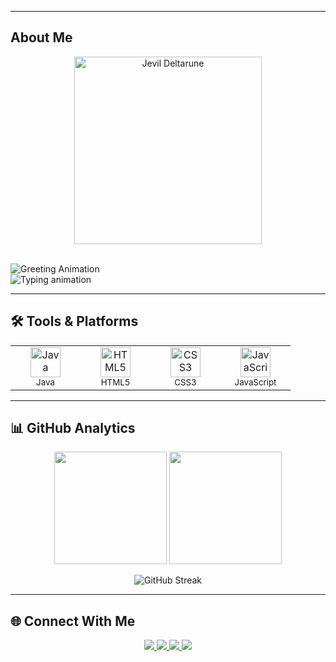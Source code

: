 

---

## **About Me**  
<p align="center">
  <img src="https://user-images.githubusercontent.com/61802610/80830970-54264f80-8bc0-11ea-8603-51aa42d7c466.gif" width="300" alt="Jevil Deltarune">
</p>
<br>
  <img src="https://readme-typing-svg.demolab.com?font=Fira+Code&pause=1000&color=F92772&width=350&lines=Hello+World!+I+am+Lucas!" alt="Greeting Animation">
  <br>
  <img src="https://readme-typing-svg.demolab.com?font=Fira+Code&pause=1000&color=22D3EE&width=435&lines=%F0%9F%8E%93+Software+Development+at+SENAI-SP;%F0%9F%8E%AE+Games+Enjoyer;%F0%9F%97%BD+Based+in+Campinas%2C+Brazil" alt="Typing animation">
</p>

---

## **🛠️ Tools & Platforms**  

<table align="center">
  <tr>
    <td align="center" width="96">
      <img src="https://cdn.jsdelivr.net/gh/devicons/devicon/icons/java/java-original-wordmark.svg" width="48" height="48" alt="Java" />
      <br><sub>Java</sub>
    </td>
    <td align="center" width="96">
      <img src="https://cdn.jsdelivr.net/gh/devicons/devicon/icons/html5/html5-original-wordmark.svg" width="48" height="48" alt="HTML5" />
      <br><sub>HTML5</sub>
    </td>
    <td align="center" width="96">
      <img src="https://cdn.jsdelivr.net/gh/devicons/devicon/icons/css3/css3-original-wordmark.svg" width="48" height="48" alt="CSS3" />
      <br><sub>CSS3</sub>
    </td>
    <td align="center" width="96">
      <img src="https://cdn.jsdelivr.net/gh/devicons/devicon/icons/javascript/javascript-original.svg" width="48" height="48" alt="JavaScript" />
      <br><sub>JavaScript</sub>
    </td>
  </tr>
</table>

---

## **📊 GitHub Analytics**  

<div align="center">
  <img height="180em" src="https://github-readme-stats.vercel.app/api?username=Lucasbentoichigo&show_icons=true&theme=nightowl&include_all_commits=true&count_private=true" />
  <img height="180em" src="https://github-readme-stats.vercel.app/api/top-langs/?username=Lucasbentoichigo&layout=compact&langs_count=7&theme=nightowl" />
</div>

<p align="center">
  <img src="https://github-readme-streak-stats.herokuapp.com/?user=Lucasbentoichigo&theme=nightowl" alt="GitHub Streak" />
</p>

---

## **🌐 Connect With Me**  

<p align="center">
  <a href="https://www.linkedin.com/in/lucas-tavares-bento-18872034a" target="_blank">
    <img src="https://img.shields.io/badge/-LinkedIn-%230077B5?style=for-the-badge&logo=linkedin&logoColor=white" />
  </a>
  <a href="https://www.instagram.com/33lluc/" target="_blank">
    <img src="https://img.shields.io/badge/-Instagram-%23E4405F?style=for-the-badge&logo=instagram&logoColor=white" />
  </a>
  <a href="mailto:lucastavaresbento@gmail.com">
    <img src="https://img.shields.io/badge/-Gmail-%23333?style=for-the-badge&logo=gmail&logoColor=white" />
  </a>
  <a href="mailto:lucas.t.bento@aluno.senai.br">
    <img src="https://img.shields.io/badge/-Academic_Email-005F9E?style=for-the-badge&logo=microsoft-outlook&logoColor=white" />
  </a>
</p>





